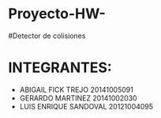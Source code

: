 # Proyecto-HW-
#Detector de colisiones

# INTEGRANTES:
* ABIGAIL FICK TREJO 20141005091
* GERARDO MARTINEZ 20141002030
* LUIS ENRIQUE SANDOVAL 20121004095
